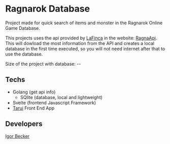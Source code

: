# Ragnarok Database

Project made for quick search of items and monster in the Ragnarok Online Game Database.

This projects uses the api provided by [LaFinca](https://lafinca.studio) in the website: [RagnaApi](https://ragnapi.com).
This will dowload the most information from the API and creates a local database in the first time executed, so you will not need internet after that to use the database.

Size of the project with database: --

## Techs

- Golang (get api info)
    - SQlite (database, local and lightweight)
- Svelte (frontend Javascript Framework)
- [Tarui](https://tauri.app/v1/guides/getting-started/setup/) Front End App

## Developers

[Igor Becker](https://github.com/proudynyu)
